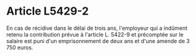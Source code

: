 # Article L5429-2

 

En cas de récidive dans le délai de trois ans, l'employeur qui a indûment retenu la contribution prévue à l'article L. 5422-9 et précomptée sur le salaire est puni d'un emprisonnement de deux ans et d'une amende de 3 750 euros.